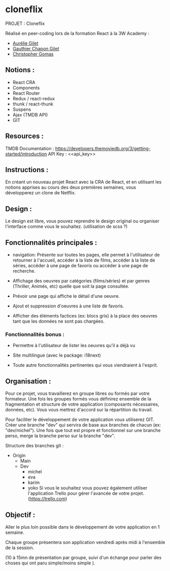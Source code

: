 # cloneflix

PROJET : Cloneflix

Réalisé en peer-coding lors de la formation React à la 3W Academy :
* [Aurélie Gilet](https://github.com/AurelieGilet)
* [Gauthier Chapon Gilet](https://github.com/gautchap)
* [Christopher Gomas](https://github.com/Dragunfight)

## Notions :
- React CRA
- Components
- React Router
- Redux / react-redux
- thunk / react-thunk
- Suspens
- Ajax (TMDB API)
- GIT

## Resources :
TMDB Documentation : https://developers.themoviedb.org/3/getting-started/introduction
API Key : <<api_key>>

## Instructions :
En créant un nouveau projet React avec la CRA de React, et en utilisant les notions apprises au cours des deux premières semaines, vous développerez un clone de Netflix.

## Design :
Le design est libre, vous pouvez reprendre le design original ou organiser l'interface comme vous le souhaitez. (utilisation de scss ?)

## Fonctionnalités principales :
- navigation: Présente sur toutes les pages, elle permet à l'utilisateur de retourner à l'accueil, accéder à la liste de films, accéder à la liste de séries, accéder à une page de favoris ou accéder à une page de recherche.

- Affichage des oeuvres par catégories (films/séries) et par genres (Thriller, Animés, etc) quelle que soit la page consultée.

- Prévoir une page qui affiche le détail d'une oeuvre.

- Ajout et suppression d'oeuvres à une liste de favoris.

- Afficher des éléments factices (ex: blocs gris) à la place des oeuvres tant que les données ne sont pas chargées.

### Fonctionnalités bonus :
- Permettre à l'utilisateur de lister les oeuvres qu'il a déjà vu

- Site multilingue (avec le package: i18next)

- Toute autre fonctionnalités pertinentes qui vous viendraient à l'esprit.

## Organisation :

Pour ce projet, vous travaillerez en groupe libres ou formés par votre formateur. Une fois les groupes formés vous définirez ensemble de la fragmentation et structure de votre application (composants nécessaires, données, etc). Vous vous mettrez d'accord sur la répartition du travail.

Pour faciliter le développement de votre application vous utiliserez GIT. Créer une branche "dev" qui servira de base aux branches de chacun (ex: "dev/michel"). Une fois que tout est propre et fonctionnel sur une branche perso, merge la branche perso sur la branche "dev".

Structure des branches git :

- Origin
    - Main
    - Dev
        - michel
        - eva
        - karim
        - yoko
Si vous le souhaitez vous pouvez également utiliser l'application Trello pour gérer l'avancée de votre projet. (https://trello.com)

## Objectif :
Aller le plus loin possible dans le développement de votre application en 1 semaine.

Chaque groupe présentera son application vendredi après midi à l'ensemble de la session.

(10 à 15mn de présentation par groupe, suivi d'un échange pour parler des choses qui ont paru simple/moins simple ).
